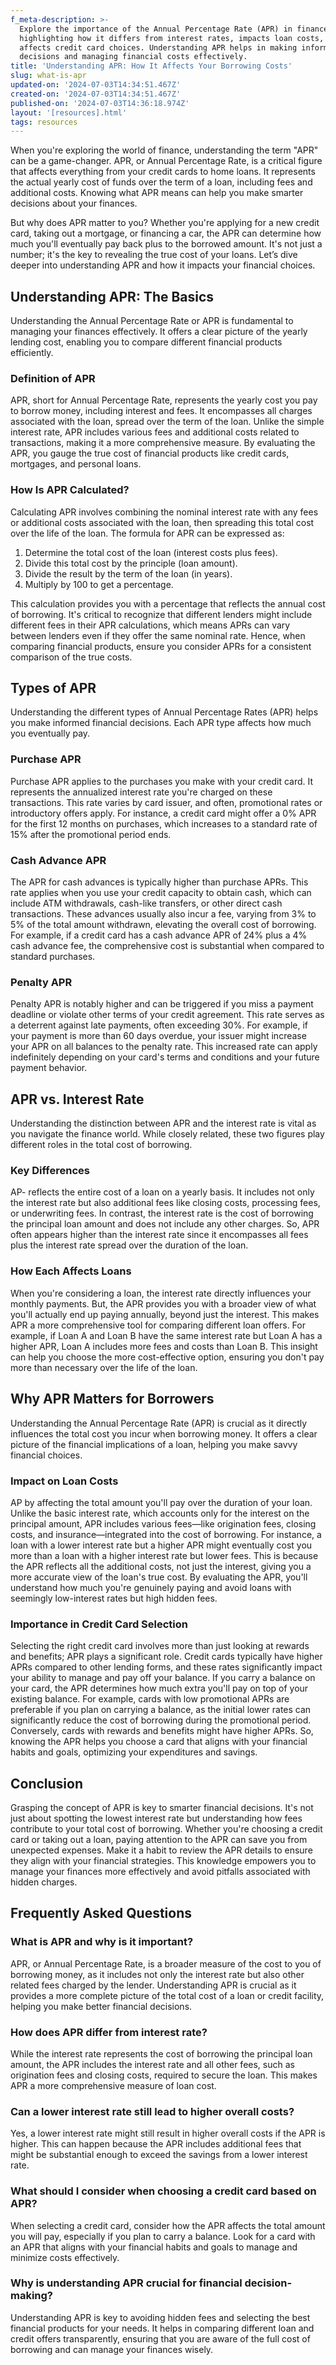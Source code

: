 ```yaml
---
f_meta-description: >-
  Explore the importance of the Annual Percentage Rate (APR) in finance,
  highlighting how it differs from interest rates, impacts loan costs, and
  affects credit card choices. Understanding APR helps in making informed
  decisions and managing financial costs effectively.
title: 'Understanding APR: How It Affects Your Borrowing Costs'
slug: what-is-apr
updated-on: '2024-07-03T14:34:51.467Z'
created-on: '2024-07-03T14:34:51.467Z'
published-on: '2024-07-03T14:36:18.974Z'
layout: '[resources].html'
tags: resources
---
```


When you're exploring the world of finance, understanding the term "APR" can be a game-changer. APR, or Annual Percentage Rate, is a critical figure that affects everything from your credit cards to home loans. It represents the actual yearly cost of funds over the term of a loan, including fees and additional costs. Knowing what APR means can help you make smarter decisions about your finances.

But why does APR matter to you? Whether you're applying for a new credit card, taking out a mortgage, or financing a car, the APR can determine how much you'll eventually pay back plus to the borrowed amount. It's not just a number; it's the key to revealing the true cost of your loans. Let’s dive deeper into understanding APR and how it impacts your financial choices.

Understanding APR: The Basics
-----------------------------

Understanding the Annual Percentage Rate or APR is fundamental to managing your finances effectively. It offers a clear picture of the yearly lending cost, enabling you to compare different financial products efficiently.

### Definition of APR

APR, short for Annual Percentage Rate, represents the yearly cost you pay to borrow money, including interest and fees. It encompasses all charges associated with the loan, spread over the term of the loan. Unlike the simple interest rate, APR includes various fees and additional costs related to transactions, making it a more comprehensive measure. By evaluating the APR, you gauge the true cost of financial products like credit cards, mortgages, and personal loans.

### How Is APR Calculated?

Calculating APR involves combining the nominal interest rate with any fees or additional costs associated with the loan, then spreading this total cost over the life of the loan. The formula for APR can be expressed as:

1.  Determine the total cost of the loan (interest costs plus fees).
2.  Divide this total cost by the principle (loan amount).
3.  Divide the result by the term of the loan (in years).
4.  Multiply by 100 to get a percentage.

This calculation provides you with a percentage that reflects the annual cost of borrowing. It's critical to recognize that different lenders might include different fees in their APR calculations, which means APRs can vary between lenders even if they offer the same nominal rate. Hence, when comparing financial products, ensure you consider APRs for a consistent comparison of the true costs.

Types of APR
------------

Understanding the different types of Annual Percentage Rates (APR) helps you make informed financial decisions. Each APR type affects how much you eventually pay.

### Purchase APR

Purchase APR applies to the purchases you make with your credit card. It represents the annualized interest rate you're charged on these transactions. This rate varies by card issuer, and often, promotional rates or introductory offers apply. For instance, a credit card might offer a 0% APR for the first 12 months on purchases, which increases to a standard rate of 15% after the promotional period ends.

### Cash Advance APR

The APR for cash advances is typically higher than purchase APRs. This rate applies when you use your credit capacity to obtain cash, which can include ATM withdrawals, cash-like transfers, or other direct cash transactions. These advances usually also incur a fee, varying from 3% to 5% of the total amount withdrawn, elevating the overall cost of borrowing. For example, if a credit card has a cash advance APR of 24% plus a 4% cash advance fee, the comprehensive cost is substantial when compared to standard purchases.

### Penalty APR

Penalty APR is notably higher and can be triggered if you miss a payment deadline or violate other terms of your credit agreement. This rate serves as a deterrent against late payments, often exceeding 30%. For example, if your payment is more than 60 days overdue, your issuer might increase your APR on all balances to the penalty rate. This increased rate can apply indefinitely depending on your card's terms and conditions and your future payment behavior.

APR vs. Interest Rate
---------------------

Understanding the distinction between APR and the interest rate is vital as you navigate the finance world. While closely related, these two figures play different roles in the total cost of borrowing.

### Key Differences

AP- reflects the entire cost of a loan on a yearly basis. It includes not only the interest rate but also additional fees like closing costs, processing fees, or underwriting fees. In contrast, the interest rate is the cost of borrowing the principal loan amount and does not include any other charges. So, APR often appears higher than the interest rate since it encompasses all fees plus the interest rate spread over the duration of the loan.

### How Each Affects Loans

When you're considering a loan, the interest rate directly influences your monthly payments. But, the APR provides you with a broader view of what you'll actually end up paying annually, beyond just the interest. This makes APR a more comprehensive tool for comparing different loan offers. For example, if Loan A and Loan B have the same interest rate but Loan A has a higher APR, Loan A includes more fees and costs than Loan B. This insight can help you choose the more cost-effective option, ensuring you don't pay more than necessary over the life of the loan.

Why APR Matters for Borrowers
-----------------------------

Understanding the Annual Percentage Rate (APR) is crucial as it directly influences the total cost you incur when borrowing money. It offers a clear picture of the financial implications of a loan, helping you make savvy financial choices.

### Impact on Loan Costs

AP by affecting the total amount you'll pay over the duration of your loan. Unlike the basic interest rate, which accounts only for the interest on the principal amount, APR includes various fees—like origination fees, closing costs, and insurance—integrated into the cost of borrowing. For instance, a loan with a lower interest rate but a higher APR might eventually cost you more than a loan with a higher interest rate but lower fees. This is because the APR reflects all the additional costs, not just the interest, giving you a more accurate view of the loan's true cost. By evaluating the APR, you'll understand how much you're genuinely paying and avoid loans with seemingly low-interest rates but high hidden fees.

### Importance in Credit Card Selection

Selecting the right credit card involves more than just looking at rewards and benefits; APR plays a significant role. Credit cards typically have higher APRs compared to other lending forms, and these rates significantly impact your ability to manage and pay off your balance. If you carry a balance on your card, the APR determines how much extra you'll pay on top of your existing balance. For example, cards with low promotional APRs are preferable if you plan on carrying a balance, as the initial lower rates can significantly reduce the cost of borrowing during the promotional period. Conversely, cards with rewards and benefits might have higher APRs. So, knowing the APR helps you choose a card that aligns with your financial habits and goals, optimizing your expenditures and savings.

Conclusion
----------

Grasping the concept of APR is key to smarter financial decisions. It's not just about spotting the lowest interest rate but understanding how fees contribute to your total cost of borrowing. Whether you're choosing a credit card or taking out a loan, paying attention to the APR can save you from unexpected expenses. Make it a habit to review the APR details to ensure they align with your financial strategies. This knowledge empowers you to manage your finances more effectively and avoid pitfalls associated with hidden charges.

Frequently Asked Questions
--------------------------

### What is APR and why is it important?

APR, or Annual Percentage Rate, is a broader measure of the cost to you of borrowing money, as it includes not only the interest rate but also other related fees charged by the lender. Understanding APR is crucial as it provides a more complete picture of the total cost of a loan or credit facility, helping you make better financial decisions.

### How does APR differ from interest rate?

While the interest rate represents the cost of borrowing the principal loan amount, the APR includes the interest rate and all other fees, such as origination fees and closing costs, required to secure the loan. This makes APR a more comprehensive measure of loan cost.

### Can a lower interest rate still lead to higher overall costs?

Yes, a lower interest rate might still result in higher overall costs if the APR is higher. This can happen because the APR includes additional fees that might be substantial enough to exceed the savings from a lower interest rate.

### What should I consider when choosing a credit card based on APR?

When selecting a credit card, consider how the APR affects the total amount you will pay, especially if you plan to carry a balance. Look for a card with an APR that aligns with your financial habits and goals to manage and minimize costs effectively.

### Why is understanding APR crucial for financial decision-making?

Understanding APR is key to avoiding hidden fees and selecting the best financial products for your needs. It helps in comparing different loan and credit offers transparently, ensuring that you are aware of the full cost of borrowing and can manage your finances wisely.
